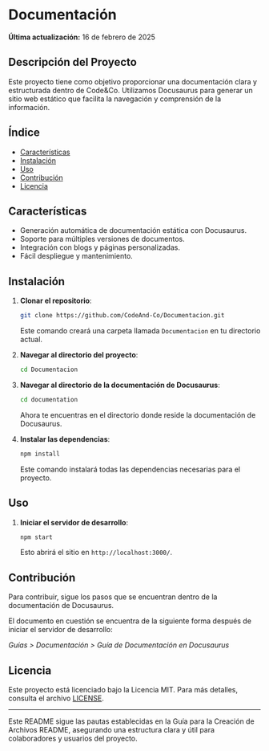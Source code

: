 # Documentación

**Última actualización:** 16 de febrero de 2025

## Descripción del Proyecto

Este proyecto tiene como objetivo proporcionar una documentación clara y estructurada dentro de Code&Co. Utilizamos Docusaurus para generar un sitio web estático que facilita la navegación y comprensión de la información.

## Índice

- [Características](#características)
- [Instalación](#instalación)
- [Uso](#uso)
- [Contribución](#contribución)
- [Licencia](#licencia)

## Características

- Generación automática de documentación estática con Docusaurus.
- Soporte para múltiples versiones de documentos.
- Integración con blogs y páginas personalizadas.
- Fácil despliegue y mantenimiento.

## Instalación

1. **Clonar el repositorio**:

   ```bash
   git clone https://github.com/CodeAnd-Co/Documentacion.git
   ```

   Este comando creará una carpeta llamada `Documentacion` en tu directorio actual.

2. **Navegar al directorio del proyecto**:

   ```bash
   cd Documentacion
   ```

3. **Navegar al directorio de la documentación de Docusaurus**:

   ```bash
   cd documentation
   ```

   Ahora te encuentras en el directorio donde reside la documentación de Docusaurus.

4. **Instalar las dependencias**:

   ```bash
   npm install
   ```

   Este comando instalará todas las dependencias necesarias para el proyecto.

## Uso

1. **Iniciar el servidor de desarrollo**:

   ```bash
   npm start
   ```

   Esto abrirá el sitio en `http://localhost:3000/`.

## Contribución

Para contribuir, sigue los pasos que se encuentran dentro de la documentación de Docusaurus.

El documento en cuestión se encuentra de la siguiente forma después de iniciar el servidor de desarrollo:

_Guías > Documentación > Guía de Documentación en Docusaurus_

## Licencia

Este proyecto está licenciado bajo la Licencia MIT. Para más detalles, consulta el archivo [LICENSE](./LICENSE).

---

Este README sigue las pautas establecidas en la Guía para la Creación de Archivos README, asegurando una estructura clara y útil para colaboradores y usuarios del proyecto.
